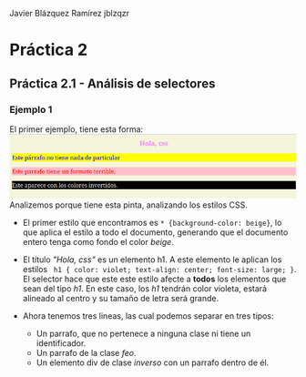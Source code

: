 Javier Blázquez Ramírez
jblzqzr

# Práctica 2
## Práctica 2.1 - Análisis de selectores

### Ejemplo 1

El primer ejemplo, tiene esta forma:
![Ejemplo 1 Practica 2](images/practica02/Ejemplo1CSS.png)
Analizemos porque tiene esta pinta, analizando los estilos CSS.
- El primer estilo que encontramos es `* {background-color: beige}`, lo que aplica el estilo a todo el documento, generando que el documento entero tenga como fondo el color _beige_.

- El título _"Hola, css"_ es un elemento h1. A este elemento le aplican los estilos ` h1 { color: violet; text-align: center; font-size: large; }`. El selector hace que este este estilo afecte a **todos** los elementos que sean del tipo _h1_. En este caso, los _h1_ tendrán color violeta, estará alineado al centro y su tamaño de letra será grande.

- Ahora tenemos tres lineas, las cual podemos separar en tres tipos:
    - Un parrafo, que no pertenece a ninguna clase ni tiene un identificador.
    - Un parrafo de la clase _feo_.
    - Un elemento div de clase _inverso_ con un parrafo dentro de él.

